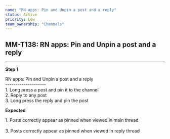 ```yaml
---
name: "RN apps: Pin and Unpin a post and a reply"
status: Active
priority: Low
team_ownership: "Channels"
---
```


## MM-T138: RN apps: Pin and Unpin a post and a reply

---

**Step 1**

RN apps: Pin and Unpin a post and a reply\
\--------------------\
1\. Long press a post and pin it to the channel\
2\. Reply to any post\
3\. Long press the reply and pin the post

**Expected**

1\. Posts correctly appear as pinned when viewed in main thread\
\
3\. Posts correctly appear as pinned when viewed in reply thread
